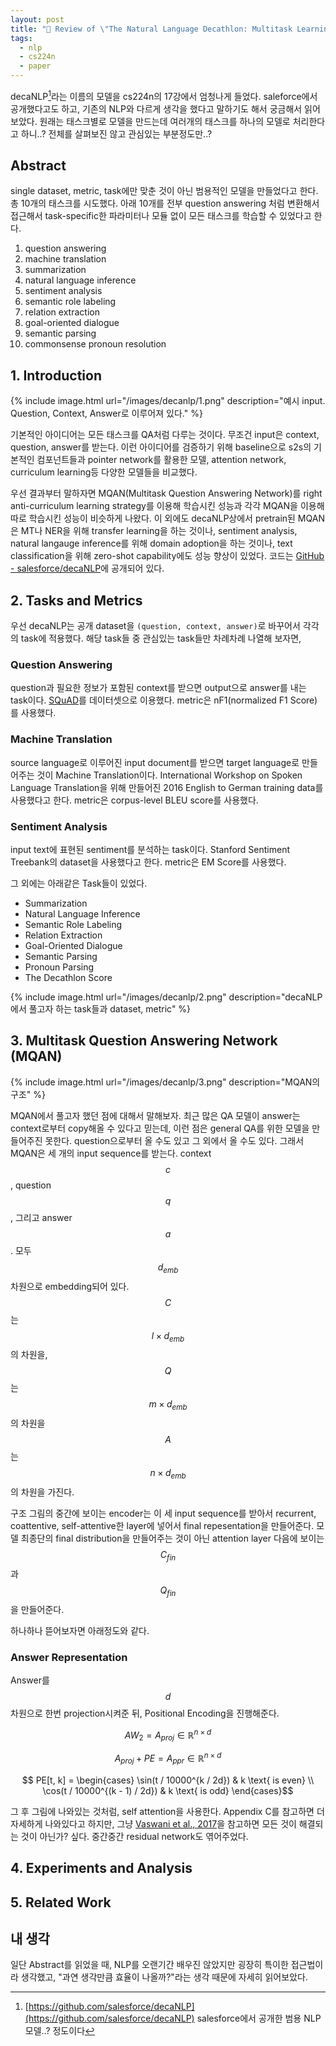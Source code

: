 ```yaml
---
layout: post
title: "📃 Review of \"The Natural Language Decathlon: Multitask Learning as Question Answering\""
tags:
  - nlp
  - cs224n
  - paper
---
```


decaNLP[^decanlp]라는 이름의 모델을 cs224n의 17강에서 엄청나게 들었다. saleforce에서 공개했다고도 하고, 기존의 NLP와 다르게 생각을 했다고 말하기도 해서 궁금해서 읽어보았다. 원래는 태스크별로 모델을 만드는데 여러개의 태스크를 하나의 모델로 처리한다고 하니..? 전체를 살펴보진 않고 관심있는 부분정도만..?

## Abstract

single dataset, metric, task에만 맞춘 것이 아닌 범용적인 모델을 만들었다고 한다. 총 10개의 태스크를 시도했다. 아래 10개를 전부 question answering 처럼 변환해서 접근해서 task-specific한 파라미터나 모듈 없이 모든 태스크를 학습할 수 있었다고 한다.

1. question answering
2. machine translation
3. summarization
4. natural language inference
5. sentiment analysis
6. semantic role labeling
7. relation extraction
8. goal-oriented dialogue
9. semantic parsing
10. commonsense pronoun resolution

## 1. Introduction

{% include image.html url="/images/decanlp/1.png" description="예시 input. Question, Context, Answer로 이루어져 있다." %}

기본적인 아이디어는 모든 태스크를 QA처럼 다루는 것이다. 무조건 input은 context, question, answer를 받는다. 이런 아이디어를 검증하기 위해 baseline으로 s2s의 기본적인 컴포넌트들과 pointer network를 활용한 모델, attention network, curriculum learning등 다양한 모델들을 비교했다.

우선 결과부터 말하자면 MQAN(Multitask Question Answering Network)를 right anti-curriculum learning strategy를 이용해 학습시킨 성능과 각각 MQAN을 이용해 따로 학습시킨 성능이 비슷하게 나왔다. 이 외에도 decaNLP상에서 pretrain된 MQAN은 MT나 NER을 위해 transfer learning을 하는 것이나, sentiment analysis, natural langauge inference를 위해 domain adoption을 하는 것이나, text classification을 위해 zero-shot capability에도 성능 향상이 있었다. 코드는 [GitHub - salesforce/decaNLP](https://github.com/salesforce/decaNLP)에 공개되어 있다.

## 2. Tasks and Metrics

우선 decaNLP는 공개 dataset을 `(question, context, answer)`로 바꾸어서 각각의 task에 적용했다. 해당 task들 중 관심있는 task들만 차례차례 나열해 보자면,

### Question Answering

question과 필요한 정보가 포함된 context를 받으면 output으로 answer를 내는 task이다. [SQuAD](https://arxiv.org/abs/1606.05250)를 데이터셋으로 이용했다. metric은 nF1(normalized F1 Score)를 사용했다.

### Machine Translation

source language로 이루어진 input document를 받으면 target language로 만들어주는 것이 Machine Translation이다. International Workshop on Spoken Language Translation을 위해 만들어진 2016 English to German training data를 사용했다고 한다. metric은 corpus-level BLEU score를 사용했다.

### Sentiment Analysis

input text에 표현된 sentiment를 분석하는 task이다. Stanford Sentiment Treebank의 dataset을 사용했다고 한다. metric은 EM Score를 사용했다.

그 외에는 아래같은 Task들이 있었다.

* Summarization
* Natural Language Inference
* Semantic Role Labeling
* Relation Extraction
* Goal-Oriented Dialogue
* Semantic Parsing
* Pronoun Parsing
* The Decathlon Score

{% include image.html url="/images/decanlp/2.png" description="decaNLP에서 풀고자 하는 task들과 dataset, metric" %}

## 3. Multitask Question Answering Network (MQAN)

{% include image.html url="/images/decanlp/3.png" description="MQAN의 구조" %}

MQAN에서 풀고자 했던 점에 대해서 말해보자. 최근 많은 QA 모델이 answer는 context로부터 copy해올 수 있다고 믿는데, 이런 점은 general QA를 위한 모델을 만들어주진 못한다. question으로부터 올 수도 있고 그 외에서 올 수도 있다. 그래서 MQAN은 세 개의 input sequence를 받는다. context $$c$$, question $$q$$, 그리고 answer $$a$$. 모두 $$d_{emb}$$ 차원으로 embedding되어 있다. $$C$$는 $$l \times d_{emb}$$의 차원을, $$Q$$는 $$m \times d_{emb}$$의 차원을 $$A$$는 $$n \times d_{emb}$$의 차원을 가진다.

구조 그림의 중간에 보이는 encoder는 이 세 input sequence를 받아서 recurrent, coattentive, self-attentive한 layer에 넣어서 final repesentation을 만들어준다. 모델 최종단의 final distribution을 만들어주는 것이 아닌 attention layer 다음에 보이는 $$C_{fin}$$과 $$Q_{fin}$$을 만들어준다.

하나하나 뜯어보자면 아래정도와 같다.

### Answer Representation

Answer를 $$d$$ 차원으로 한번 projection시켜준 뒤, Positional Encoding을 진행해준다.

$$AW_2 = A_{proj} \in \mathbb R^{n \times d}$$

$$A_{proj} + PE = A_{ppr} \in \mathbb R^ {n \times d}$$

$$ PE[t, k] = \begin{cases} \sin(t / 10000^{k / 2d}) & k \text{ is even} \\ \cos(t / 10000^{(k - 1) / 2d}) & k \text{ is odd}  \end{cases}$$

그 후 그림에 나와있는 것처럼, self attention을 사용한다. Appendix C를 참고하면 더 자세하게 나와있다고 하지만, 그냥 [Vaswani et al., 2017](https://arxiv.org/abs/1706.03762)을 참고하면 모든 것이 해결되는 것이 아닌가? 싶다. 중간중간 residual network도 엮어주었다.



## 4. Experiments and Analysis

## 5. Related Work

## 내 생각

일단 Abstract를 읽었을 때, NLP를 오랜기간 배우진 않았지만 굉장히 특이한 접근법이라 생각했고, "과연 생각만큼 효율이 나올까?"라는 생각 때문에 자세히 읽어보았다.

[^decanlp]: [https://github.com/salesforce/decaNLP](https://github.com/salesforce/decaNLP) salesforce에서 공개한 범용 NLP 모델..? 정도이다
